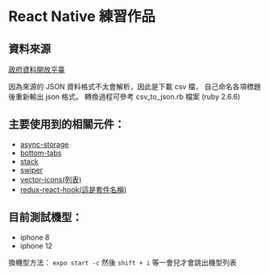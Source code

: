 # React Native 練習作品

## 資料來源
[政府資料開放平臺](https://data.gov.tw/dataset/8543)

因為來源的 JSON 資料格式不太會解析，因此是下載 csv 檔，
自己命名各項標題後重新輸出 json 格式。
轉換過程可參考 csv_to_json.rb 檔案 (ruby 2.6.6)

## 主要使用到的相關元件：
* [async-storage](https://github.com/react-native-async-storage/async-storage)
* [bottom-tabs](https://reactnavigation.org/docs/bottom-tab-navigator/)
* [stack](https://reactnavigation.org/docs/stack-navigator/)
* [swiper](https://github.com/leecade/react-native-swiper)
* [vector-icons(列表)](https://oblador.github.io/react-native-vector-icons/)
* [redux-react-hook(這是套件名稱)](https://github.com/facebookincubator/redux-react-hook)

## 目前測試機型：
* iphone 8
* iphone 12

換機型方法：
    `expo start -c` 然後 `shift + i` 等一會兒才會跳出機型列表